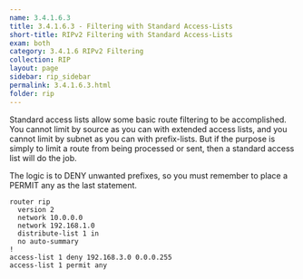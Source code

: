 ```yaml
---
name: 3.4.1.6.3
title: 3.4.1.6.3 - Filtering with Standard Access-Lists
short-title: RIPv2 Filtering with Standard Access-Lists
exam: both
category: 3.4.1.6 RIPv2 Filtering
collection: RIP
layout: page
sidebar: rip_sidebar
permalink: 3.4.1.6.3.html
folder: rip
---
```

Standard access lists allow some basic route filtering to be accomplished. You cannot limit by source as you can with extended access lists, and you cannot limit by subnet as you can with prefix-lists. But if the purpose is simply to limit a route from being processed or sent, then a standard access list will do the job.

The logic is to DENY unwanted prefixes, so you must remember to place a PERMIT any as the last statement.
```
router rip
  version 2
  network 10.0.0.0
  network 192.168.1.0
  distribute-list 1 in
  no auto-summary
!
access-list 1 deny 192.168.3.0 0.0.0.255
access-list 1 permit any
```
